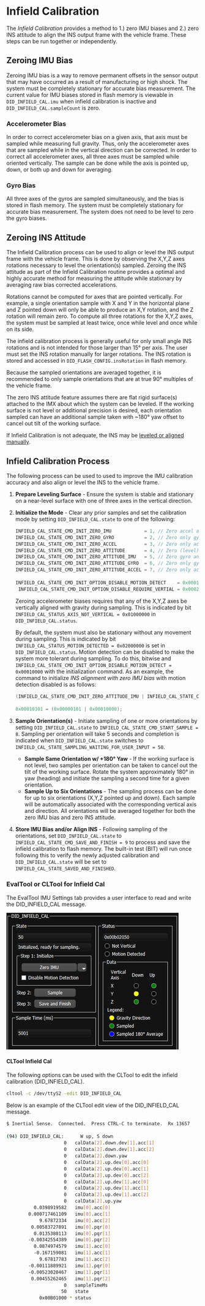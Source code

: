 # Infield Calibration

The *Infield Calibration* provides a method to 1.) zero IMU biases and 2.) zero INS attitude to align the INS output frame with the vehicle frame.  These steps can be run together or independently.

## Zeroing IMU Bias

Zeroing IMU bias is a way to remove permanent offsets in the sensor output that may have occurred as a result of manufacturing or high shock.  The system must be completely stationary for accurate bias measurement.  The current value for IMU biases stored in flash memory is viewable in `DID_INFIELD_CAL.imu` when infield calibration is inactive and `DID_INFIELD_CAL.sampleCount` is zero. 

### Accelerometer Bias

In order to correct accelerometer bias on a given axis, that axis must be sampled while measuring full gravity.  Thus, only the accelerometer axes that are sampled while in the vertical direction can be corrected.  In order to correct all accelerometer axes, all three axes must be sampled while oriented vertically.  The sample can be done while the axis is pointed up, down, or both up and down for averaging.   

### Gyro Bias

All three axes of the gyros are sampled simultaneously, and the bias is stored in flash memory.   The system must be completely stationary for accurate bias measurement.  The system does not need to be level to zero the gyro biases.

## Zeroing INS Attitude

The Infield Calibration process can be used to align or level the INS output frame with the vehicle frame.  This is done by observing the X,Y,Z axes rotations necessary to level the orientation(s) sampled.  Zeroing the INS attitude as part of the Infield Calibration routine provides a optimal and highly accurate method for measuring the attitude while stationary by averaging raw bias corrected accelerations.  

Rotations cannot be computed for axes that are pointed vertically.  For example, a single orientation sample with X and Y in the horizontal plane and Z pointed down will only be able to produce an X,Y rotation, and the Z rotation will remain zero.  To compute all three rotations for the X,Y,Z axes, the system must be sampled at least twice, once while level and once while on its side. 

The infield calibration process is generally useful for only small angle INS rotations and is not intended for those larger than 15° per axis.  The user must set the INS rotation manually for larger rotations.  The INS rotation is stored and accessed in `DID_FLASH_CONFIG.insRotation` in flash memory. 

Because the sampled orientations are averaged together, it is recommended to only sample orientations that are at true 90° multiples of the vehicle frame.  

The zero INS attitude feature assumes there are flat rigid surface(s) attached to the IMX about which the system can be leveled.  If the working surface is not level or additional precision is desired, each orientation sampled can have an additional sample taken with ~180° yaw offset to cancel out tilt of the working surface.   

If Infield Calibration is not adequate, the INS may be [leveled or aligned manually](../imu_ins_gnss_configuration/#manually-aligning-the-ins-after-mounting).     

## Infield Calibration Process 

The following process can be used to used to improve the IMU calibration accuracy and also align or level the INS to the vehicle frame. 

1. **Prepare Leveling Surface** - Ensure the system is stable and stationary on a near-level surface with one of three axes in the vertical direction.  

2. **Initialize the Mode** - Clear any prior samples and set the calibration mode by setting `DID_INFIELD_CAL.state` to one of the following:   

   ```c++
   INFIELD_CAL_STATE_CMD_INIT_ZERO_IMU            = 1, // Zero accel and gyro biases.
   INFIELD_CAL_STATE_CMD_INIT_ZERO_GYRO           = 2, // Zero only gyro  biases.
   INFIELD_CAL_STATE_CMD_INIT_ZERO_ACCEL          = 3, // Zero only accel biases.
   INFIELD_CAL_STATE_CMD_INIT_ZERO_ATTITUDE       = 4, // Zero (level) INS attitude by adjusting INS rotation.
   INFIELD_CAL_STATE_CMD_INIT_ZERO_ATTITUDE_IMU   = 5, // Zero gyro and accel biases.  Zero (level) INS attitude by adjusting INS rotation. 
   INFIELD_CAL_STATE_CMD_INIT_ZERO_ATTITUDE_GYRO  = 6, // Zero only gyro  biases.  Zero (level) INS attitude by adjusting INS rotation. 
   INFIELD_CAL_STATE_CMD_INIT_ZERO_ATTITUDE_ACCEL = 7, // Zero only accel biases.  Zero (level) INS attitude by adjusting INS rotation.
   
   INFIELD_CAL_STATE_CMD_INIT_OPTION_DISABLE_MOTION_DETECT    = 0x00010000, // Bitwise AND this with the above init commands to disable motion detection during sampling (allow for more tolerant sampling).
    INFIELD_CAL_STATE_CMD_INIT_OPTION_DISABLE_REQUIRE_VERTIAL = 0x00020000, // Bitwise AND this with the above init commands to disable vertical alignment requirement for accelerometer bias calibration (allow for more tolerant sampling).
   ```

   Zeroing accelerometer biases requires that any of the X,Y,Z axes be vertically aligned with gravity during sampling.  This is indicated by bit `INFIELD_CAL_STATUS_AXIS_NOT_VERTICAL = 0x01000000` in `DID_INFIELD_CAL.status`.   

   By default, the system must also be stationary without any movement during sampling.  This is indicated by bit `INFIELD_CAL_STATUS_MOTION_DETECTED = 0x02000000` is set in `DID_INFIELD_CAL.status`.  Motion detection can be disabled to make the system more tolerant during sampling.  To do this, bitwise and `INFIELD_CAL_STATE_CMD_INIT_OPTION_DISABLE_MOTION_DETECT = 0x00010000` with the initialization command.  As an example, the command to initialize *INS alignment with zero IMU bias* with motion detection disabled is as follows:

   ```c++
   (INFIELD_CAL_STATE_CMD_INIT_ZERO_ATTITUDE_IMU | INFIELD_CAL_STATE_CMD_INIT_OPTION_DISABLE_MOTION_DETECT);
   
   0x00010101 = (0x00000101 | 0x00010000); 
   ```

3. **Sample Orientation(s)** - Initiate sampling of one or more orientations by setting `DID_INFIELD_CAL.state` to `INFIELD_CAL_STATE_CMD_START_SAMPLE = 8`.  Sampling per orientation will take 5 seconds and completion is indicated when `DID_INFIELD_CAL.state` switches to `INFIELD_CAL_STATE_SAMPLING_WAITING_FOR_USER_INPUT = 50`.  

   - **Sample Same Orientation w/ +180° Yaw** - If the working surface is not level, two samples per orientation can be taken to cancel out the tilt of the working surface.  Rotate the system approximately 180° in yaw (heading) and initiate the sampling a second time for a given orientation. 
   - **Sample Up to Six Orientations** - The sampling process can be done for up to six orientations (X,Y,Z pointed up and down).  Each sample will be automatically associated with the corresponding vertical axis and direction.  All orientations will be averaged together for both the zero IMU bias and zero INS attitude.

4. **Store IMU Bias and/or Align INS** - Following sampling of the orientations, set `DID_INFIELD_CAL.state` to `INFIELD_CAL_STATE_CMD_SAVE_AND_FINISH = 9` to process and save the infield calibration to flash memory.  The built-in test (BIT) will run once following this to verify the newly adjusted calibration and `DID_INFIELD_CAL.state` will be set to `INFIELD_CAL_STATE_SAVED_AND_FINISHED`.  

### EvalTool or CLTool for Infield Cal

The EvalTool IMU Settings tab provides a user interface to read and write the DID_INFIELD_CAL message.  

![](images/evaltool_infield_cal.png)

#### CLTool Infield Cal

The following options can be used with the CLTool to edit the infield calibration (DID_INFIELD_CAL).  

```bash
cltool -c /dev/ttyS2 -edit DID_INFIELD_CAL
```

Below is an example of the CLTool edit view of the DID_INFIELD_CAL message.

```bash
$ Inertial Sense.  Connected.  Press CTRL-C to terminate.  Rx 13657

(94) DID_INFIELD_CAL:      W up, S down
                     0   calData[2].down.dev[1].acc[1]
                     0   calData[2].down.dev[1].acc[2]
                     0   calData[2].down.yaw
                     0   calData[2].up.dev[0].acc[0]
                     0   calData[2].up.dev[0].acc[1]
                     0   calData[2].up.dev[0].acc[2]
                     0   calData[2].up.dev[1].acc[0]
                     0   calData[2].up.dev[1].acc[1]
                     0   calData[2].up.dev[1].acc[2]
                     0   calData[2].up.yaw
          0.0398919582   imu[0].acc[0]
        0.000717461109   imu[0].acc[1]
            9.67872334   imu[0].acc[2]
         0.00583727891   imu[0].pqr[0]
          0.0135380113   imu[0].pqr[1]
        -0.00342554389   imu[0].pqr[2]
          0.0874974579   imu[1].acc[0]
          -0.167159081   imu[1].acc[1]
            9.67817783   imu[1].acc[2]
        -0.00111889921   imu[1].pqr[0]
        -0.00523020467   imu[1].pqr[1]
         0.00455262465   imu[1].pqr[2]
                     0   sampleTimeMs
                    50   state
            0x00B01000 * status
```

